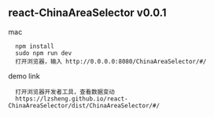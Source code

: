 ## react-ChinaAreaSelector v0.0.1

mac
```
  npm install
  sudo npm run dev
  打开浏览器，输入 http://0.0.0.0:8080/ChinaAreaSelector/#/
```

demo link

```
  打开浏览器开发者工具，查看数据变动
  https://lzsheng.github.io/react-ChinaAreaSelector/dist/ChinaAreaSelector/#/
```
